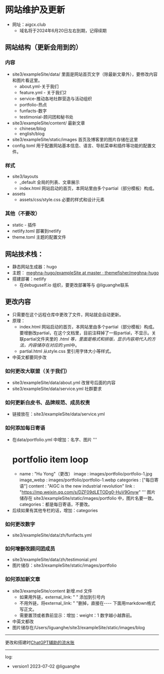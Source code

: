 # 网站维护及更新
- 网址：aigcx.club 
  - 域名将于2024年6月20日左右到期，记得续期 

## 网站结构（更新会用到的）
### 内容
- site3/exampleSite/data/ 里面是网站首页文字（除最新文章外），要修改内容和图片看这里。
  - about.yml-关于我们
  - feature.yml - 关于我们2
  - service-推动各地社群营造与活动组织
  - portfolio-热点
  - funfacts-数字
  - testimonial-顾问团和秘书处
- site3/exampleSite/content/ 最新文章
  - chinese/blog
  - english/blog
- site3/exampleSite/static/images 首页及博客里的图片存储在这里
- config.toml 用于配置网站基本信息、语言、导航菜单和插件等功能的配置文件。

### 样式
- site3/layouts  
  - _default 全局的列表、文章展示
  - index.html 网站启动的首页，本网站里由多个partial（部分模板）构成。
- assets
  - assets/css/style.css 必要的样式和设计元素

### 其他（不要改）
- static - 插件
- netlify.toml 部署到netlify
- theme.toml 主题的配置文件


## 网站技术栈：
- 静态网站生成器：hugo
- 主题： [meghna-hugo/exampleSite at master · themefisher/meghna-hugo](https://github.com/themefisher/meghna-hugo/tree/master/exampleSite)
- 搭建部署：netlify
  - 在debuguself.io 组织，要更改部署等与  @liguanghe联系


## 更改内容
- 只需要在这个远程仓库中更改了文件，网站就会自动更新。
- 原理：
  - index.html 网站启动的首页，本网站里由多个partial（部分模板）构成。要增删改partial，在这个文档里，目前注释掉了一些partial，不显示。关联partial文件夹里的 *.html 等，里面是格式和排版，显示内容用代入的方法，内容储存在对应的*.yml中。
  - partial.html 从style.css 里引用字体大小等样式。
- 中英文都要同步改
### 如何更改大联盟（关于我们）

- site3/exampleSite/data/about.yml 改冒号后面的内容
- site3/exampleSite/data/service.yml 社群要求

### 如何更新白皮书、品牌规范、成员权责
- 链接放在：site3/exampleSite/data/service.yml 

### 如何添加每日寄语
- 在data/portfolio.yml 中增加：名字、图片
'''
    # portfolio item loop
    - name : "Hu Yong"（更改）
      image : images/portfolio/portfolio-1.jpg
      image_webp : images/portfolio/portfolio-1.webp
      categories : ["每日寄语"]
      content : "AIGC is the new industrial revolution"
      link : "https://mp.weixin.qq.com/s/DZF09dLETODg0-HuV9Gnyw"
'''
图片储存在 site3/exampleSite/static/images/portfolio 中，图片名要一致。
categories：都是每日寄语，不要改。
- 后续如果有其他专栏的话，增加：categories

### 如何更改数字
- site3/exampleSite/data/zh/funfacts.yml

### 如何增删改顾问团成员
- site3/exampleSite/data/zh/testimonial.yml
- 图片储存：site3/exampleSite/static/images/portfolio

### 如何添加新文章
- site3/exampleSite/content 新增.md 文件
  - 如果用外链，external_link: " " 添加到引号内
  - 不用外链，将external_link: " "删掉，直接在---- 下面用markdown格式写正文。
  - 需要置顶或者靠前显示：增加：weight：1 数字越小越靠前。
- 中英文都改
- 图片储存在/Users/liguanghe/site3/exampleSite/static/images/blog

----
更改和搭建时[ChatGPT辅助的流水账](https://chat.openai.com/share/4480c45d-c14f-432f-a1d7-ccd3922635e7) 

---
log:
- version1 2023-07-02 @liguanghe